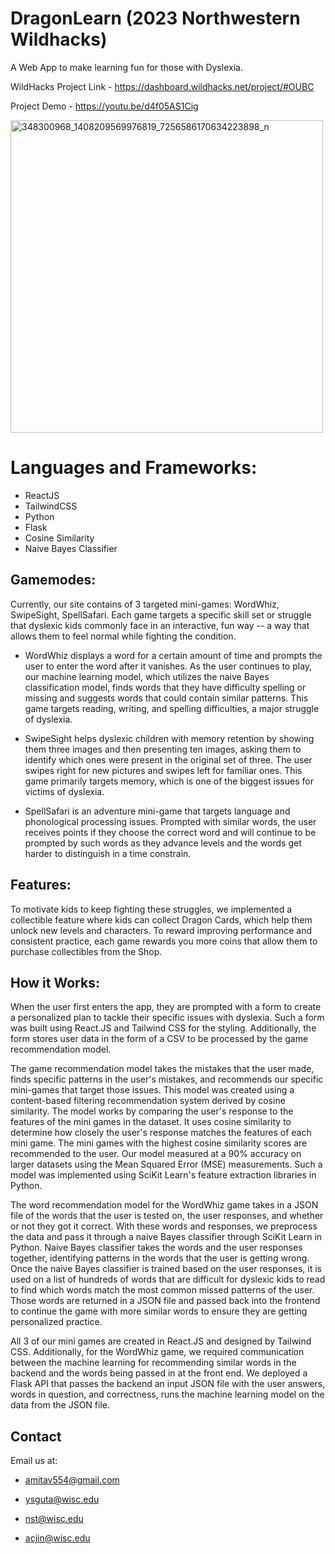 # DragonLearn (2023 Northwestern Wildhacks)

A Web App to make learning fun for those with Dyslexia.

WildHacks Project Link - https://dashboard.wildhacks.net/project/#OUBC

Project Demo - https://youtu.be/d4f05AS1Cig

<img src="https://github.com/Aducj1910/learnability/assets/62986699/8e83e249-1816-45a0-b047-576aa9f06f7c" width="500" alt="348300968_1408209569976819_7256586170634223898_n">

# Languages and Frameworks:
- ReactJS
- TailwindCSS
- Python
- Flask
- Cosine Similarity
- Naive Bayes Classifier

## Gamemodes:
Currently, our site contains of 3 targeted mini-games: WordWhiz, SwipeSight, SpellSafari. 
Each game targets a specific skill set or struggle that dyslexic kids commonly face in an interactive, fun way -- a way that allows them to feel normal 
while fighting the condition.

- WordWhiz displays a word for a certain amount of time and prompts the user to enter the word after it vanishes. As the user continues to play, our machine learning model, which utilizes the naive Bayes classification model, finds words that they have difficulty spelling or missing and suggests words that could contain similar patterns. This game targets reading, writing, and spelling difficulties, a major struggle of dyslexia.

- SwipeSight helps dyslexic children with memory retention by showing them three images and then presenting ten images, asking them to identify which ones were present in the original set of three. The user swipes right for new pictures and swipes left for familiar ones. This game primarily targets memory, which is one of the biggest issues for victims of dyslexia.

- SpellSafari is an adventure mini-game that targets language and phonological processing issues. Prompted with similar words, the user receives points if they choose the correct word and will continue to be prompted by such words as they advance levels and the words get harder to distinguish in a time constrain.

## Features:
To motivate kids to keep fighting these struggles, we implemented a collectible feature where kids can collect Dragon Cards, which help them unlock new levels and characters. To reward improving performance and consistent practice, each game rewards you more coins that allow them to purchase collectibles from the Shop.

## How it Works:
When the user first enters the app, they are prompted with a form to create a personalized plan to tackle their specific issues with dyslexia. Such a form was built using React.JS and Tailwind CSS for the styling. Additionally, the form stores user data in the form of a CSV to be processed by the game recommendation model.

The game recommendation model takes the mistakes that the user made, finds specific patterns in the user's mistakes, and recommends our specific mini-games that target those issues. This model was created using a content-based filtering recommendation system derived by cosine similarity. The model works by comparing the user's response to the features of the mini games in the dataset. It uses cosine similarity to determine how closely the user's response matches the features of each mini game. The mini games with the highest cosine similarity scores are recommended to the user. Our model measured at a 90% accuracy on larger datasets using the Mean Squared Error (MSE) measurements. Such a model was implemented using SciKit Learn's feature extraction libraries in Python.

The word recommendation model for the WordWhiz game takes in a JSON file of the words that the user is tested on, the user responses, and whether or not they got it correct. With these words and responses, we preprocess the data and pass it through a naive Bayes classifier through SciKit Learn in Python. Naive Bayes classifier takes the words and the user responses together, identifying patterns in the words that the user is getting wrong. Once the naive Bayes classifier is trained based on the user responses, it is used on a list of hundreds of words that are difficult for dyslexic kids to read to find which words match the most common missed patterns of the user. Those words are returned in a JSON file and passed back into the frontend to continue the game with more similar words to ensure they are getting personalized practice.

All 3 of our mini games are created in React.JS and designed by Tailwind CSS. Additionally, for the WordWhiz game, we required communication between the machine learning for recommending similar words in the backend and the words being passed in at the front end. We deployed a Flask API that passes the backend an input JSON file with the user answers, words in question, and correctness, runs the machine learning model on the data from the JSON file. 

## Contact
Email us at:

* amitav554@gmail.com

* ysguta@wisc.edu

* nst@wisc.edu

* acjin@wisc.edu
